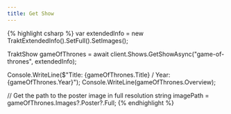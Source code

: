 ```yaml
---
title: Get Show
---
```

{% highlight csharp %}
var extendedInfo = new TraktExtendedInfo().SetFull().SetImages();

TraktShow gameOfThrones = await client.Shows.GetShowAsync("game-of-thrones", extendedInfo);

Console.WriteLine($"Title: {gameOfThrones.Title} / Year: {gameOfThrones.Year}");
Console.WriteLine(gameOfThrones.Overview);

// Get the path to the poster image in full resolution
string imagePath = gameOfThrones.Images?.Poster?.Full;
{% endhighlight %}